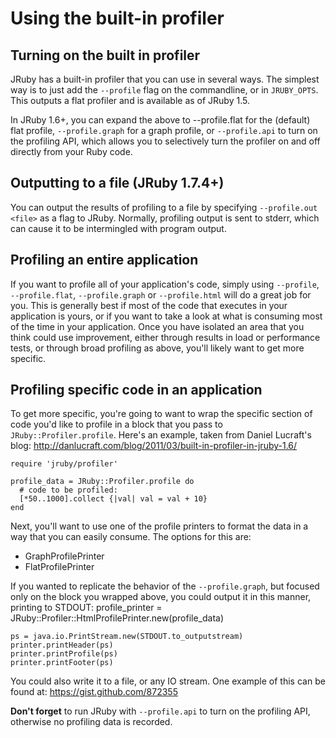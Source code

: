 Using the built-in profiler
===========================

Turning on the built in profiler
--------------------------------

JRuby has a built-in profiler that you can use in several ways.  The simplest way is to just add the `--profile` flag on the commandline, or in `JRUBY_OPTS`.  This outputs a flat profiler and is available as of JRuby 1.5.

In JRuby 1.6+, you can expand the above to --profile.flat for the (default) flat profile, `--profile.graph` for a graph profile, or `--profile.api` to turn on the profiling API, which allows you to selectively turn the profiler on and off directly from your Ruby code.

Outputting to a file (JRuby 1.7.4+)
-----------------------------------

You can output the results of profiling to a file by specifying ```--profile.out <file>``` as a flag to JRuby. Normally, profiling output is sent to stderr, which can cause it to be intermingled with program output.

Profiling an entire application
-------------------------------

If you want to profile all of your application's code, simply using `--profile`, `--profile.flat`, `--profile.graph` or `--profile.html` will do a great job for you.  This is generally best if most of the code that executes in your application is yours, or if you want to take a look at what is consuming most of the time in your application.  Once you have isolated an area that you think could use improvement, either through results in load or performance tests, or through broad profiling as above, you'll likely want to get more specific.


Profiling specific code in an application
-----------------------------------------

To get more specific, you're going to want to wrap the specific section of code you'd like to profile in a block that you pass to `JRuby::Profiler.profile`.  Here's an example, taken from Daniel Lucraft's blog: http://danlucraft.com/blog/2011/03/built-in-profiler-in-jruby-1.6/

    require 'jruby/profiler'
    
    profile_data = JRuby::Profiler.profile do
      # code to be profiled:
      [*50..1000].collect {|val| val = val + 10}
    end

Next, you'll want to use one of the profile printers to format the data in a way that you can easily consume.  The options for this are:

* GraphProfilePrinter
* FlatProfilePrinter

If you wanted to replicate the behavior of the `--profile.graph`, but focused only on the block you wrapped above, you could output it in this manner, printing to STDOUT:
profile_printer = JRuby::Profiler::HtmlProfilePrinter.new(profile_data)

    ps = java.io.PrintStream.new(STDOUT.to_outputstream)
    printer.printHeader(ps)
    printer.printProfile(ps)
    printer.printFooter(ps)

You could also write it to a file, or any IO stream.  One example of this can be found at: https://gist.github.com/872355

**Don't forget** to run JRuby with `--profile.api` to turn on the profiling API, otherwise no profiling data is recorded.